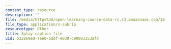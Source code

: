 ```yaml
---
content_type: resource
description: ''
file: /media/https%3A/open-learning-course-data-rc.s3.amazonaws.com/18-01sc-single-variable-calculus-fall-2010/532869ed7ee0bddfe030c90003153afd_YN7k_bXXggY.srt
file_type: application/x-subrip
resourcetype: Other
title: 3play caption file
uid: 532869ed-7ee0-bddf-e030-c90003153afd
---
```

